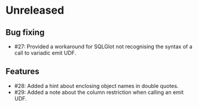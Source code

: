 # Unreleased

## Bug fixing

* #27: Provided a workaround for SQLGlot not recognising the syntax of a call to variadic emit UDF.

## Features

* #28: Added a hint about enclosing object names in double quotes.
* #29: Added a note about the column restriction when calling an emit UDF.
